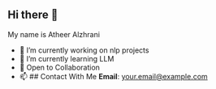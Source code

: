 ## Hi there 👋


My name is Atheer Alzhrani 

- 🔭 I’m currently working on nlp projects
- 🌱 I’m currently learning LLM
- 👯 Open to Collaboration
- 📫 ## Contact With Me 
**Email**: [your.email@example.com](mailto:your.email@example.com)

